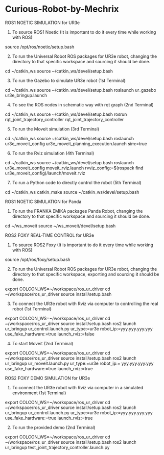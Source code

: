 # Curious-Robot-by-Mechrix

ROS1 NOETIC SIMULATION for UR3e

1) To source ROS1 Noetic (It is important to do it every time while working with ROS)

source /opt/ros/noetic/setup.bash

2) To run the  Universal Robot ROS packages for UR3e robot, changing the directory to that specific workspace and sourcing it should be done.

cd ~/catkin_ws
source ~/catkin_ws/devel/setup.bash

3) To run the Gazebo to simulate UR3e robot (1st Terminal)

cd ~/catkin_ws
source ~/catkin_ws/devel/setup.bash
roslaunch ur_gazebo ur3e_bringup.launch

4) To see the ROS nodes in schematic way with rqt graph (2nd Terminal)

cd ~/catkin_ws
source ~/catkin_ws/devel/setup.bash
rosrun rqt_joint_trajectory_controller rqt_joint_trajectory_controller

5) To run the Moveit simulation (3rd Terminal)

cd ~/catkin_ws
source ~/catkin_ws/devel/setup.bash
roslaunch ur3e_moveit_config ur3e_moveit_planning_execution.launch sim:=true


6) To run the Rviz simulation (4th Terminal)

cd ~/catkin_ws
source ~/catkin_ws/devel/setup.bash
roslaunch ur3e_moveit_config moveit_rviz.launch rvviz_config:=$(rospack find ur3e_moveit_config)/launch/moveit.rviz

7) To run a Python code to directly control the robot (5th Terminal)

cd ~/catkin_ws
catkin_make
source ~/catkin_ws/devel/setup.bash

ROS1 NOETIC SIMULATION for Panda

1) To run the FRANKA EMIKA packages Panda Robot, changing the directory to that specific workspace and sourcing it should be done.

cd ~/ws_moveit
source ~/ws_moveit/devel/setup.bash

ROS2 FOXY REAL-TIME CONTROL for UR3e

1) To source ROS2 Foxy (It is important to do it every time while working with ROS)

source /opt/ros/foxy/setup.bash

2) To run the  Universal Robot ROS packages for UR3e robot, changing the directory to that specific workspace, exporting and sourcing it should be done.

export COLCON_WS=~/workspace/ros_ur_driver
cd ~/workspace/ros_ur_driver
source install/setup.bash

3) To connect the UR3e robot with Rviz via computer to controlling the real robot (1st Terminal) 

export COLCON_WS=~/workspace/ros_ur_driver
cd ~/workspace/ros_ur_driver
source install/setup.bash
ros2 launch ur_bringup ur_control.launch.py ur_type:=ur3e robot_ip:=yyy.yyy.yyy.yyy use_fake_hardware:=true launch_rviz:=false

4) To start Moveit (2nd Terminal)

export COLCON_WS=~/workspace/ros_ur_driver
cd ~/workspace/ros_ur_driver
source install/setup.bash
ros2 launch ur_bringup ur_moveit.launch.py ur_type:=ur3e robot_ip:= yyy.yyy.yyy.yyy use_fake_hardware:=true launch_rviz:=true

ROS2 FOXY DEMO SIMULATION for UR3e

1) To connect the UR3e robot with Rviz via computer in a simulated environment  (1st Terminal)

export COLCON_WS=~/workspace/ros_ur_driver
cd ~/workspace/ros_ur_driver
source install/setup.bash
ros2 launch ur_bringup ur_control.launch.py ur_type:=ur3e robot_ip:=yyy.yyy.yyy.yyy use_fake_hardware:=true launch_rviz:=true


2) To run the provided demo (2nd Terminal)

export COLCON_WS=~/workspace/ros_ur_driver
cd ~/workspace/ros_ur_driver
source install/setup.bash
ros2 launch ur_bringup test_joint_trajectory_controller.launch.py
